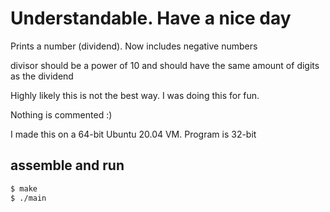 # Understandable. Have a nice day

Prints a number (dividend). Now includes negative numbers

divisor should be a power of 10 and should have the same amount of digits as the dividend

Highly likely this is not the best way. I was doing this for fun.

Nothing is commented :)

I made this on a 64-bit Ubuntu 20.04 VM. Program is 32-bit

## assemble and run

```sh
$ make
$ ./main
